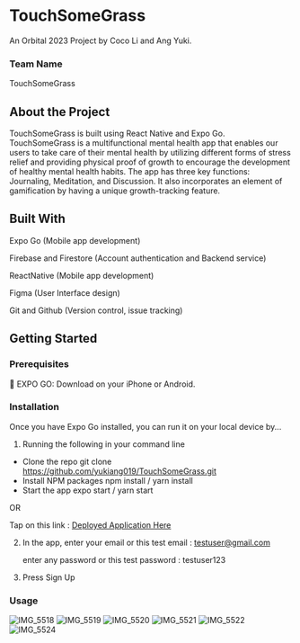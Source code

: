 # TouchSomeGrass
An Orbital 2023 Project by Coco Li and Ang Yuki.

### Team Name
TouchSomeGrass

## About the Project
TouchSomeGrass is built using React Native and Expo Go. TouchSomeGrass is a multifunctional mental health app that enables our users to take care of their mental health by utilizing different forms of stress relief and providing physical proof of growth to encourage the development of healthy mental health habits. The app has three key functions: Journaling, Meditation, and Discussion. It also incorporates an element of gamification by having a unique growth-tracking feature.

## Built With
Expo Go (Mobile app development)

Firebase and Firestore (Account authentication and Backend service)

ReactNative (Mobile app development)

Figma (User Interface design)

Git and Github (Version control, issue tracking)

## Getting Started

### Prerequisites
📱 EXPO GO: Download on your iPhone or Android.

### Installation
Once you have Expo Go installed, you can run it on your local device by...

1. Running the following in your command line
- Clone the repo
git clone https://github.com/yukiang019/TouchSomeGrass.git
- Install NPM packages
npm install / yarn install
- Start the app
expo start / yarn start

OR

Tap on this link : [Deployed Application Here](https://expo.dev/@yukiang019/grass?serviceType=classic&distribution=expo-go)

2. In the app,
   enter your email or this test email : testuser@gmail.com
   
   enter any password or this test password : testuser123
4. Press Sign Up

### Usage

![IMG_5518](https://github.com/yukiang019/TouchSomeGrass/assets/125233966/597cb649-a6da-4e62-8710-868cfa9e9516)
![IMG_5519](https://github.com/yukiang019/TouchSomeGrass/assets/125233966/4ebccf99-fa54-489d-91f2-f1c00f946d20)
![IMG_5520](https://github.com/yukiang019/TouchSomeGrass/assets/125233966/814772bf-5467-47a1-a984-c620f9cf5949)
![IMG_5521](https://github.com/yukiang019/TouchSomeGrass/assets/125233966/587337ab-c3ec-4ad0-b617-99d2b709ec87)
![IMG_5522](https://github.com/yukiang019/TouchSomeGrass/assets/125233966/bdf53d95-5d9c-45d4-a888-323dd929d076)
![IMG_5524](https://github.com/yukiang019/TouchSomeGrass/assets/125233966/3df0ebef-3373-4550-a02e-2f96aacca563)
